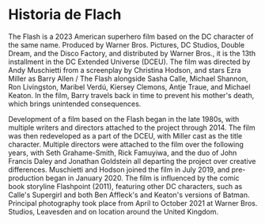 # Historia de Flach

The Flash is a 2023 American superhero film based on the DC character of the same name. Produced by Warner Bros. Pictures, DC Studios, Double Dream, and the Disco Factory, and distributed by Warner Bros., it is the 13th installment in the DC Extended Universe (DCEU). The film was directed by Andy Muschietti from a screenplay by Christina Hodson, and stars Ezra Miller as Barry Allen / The Flash alongside Sasha Calle, Michael Shannon, Ron Livingston, Maribel Verdú, Kiersey Clemons, Antje Traue, and Michael Keaton. In the film, Barry travels back in time to prevent his mother's death, which brings unintended consequences.

Development of a film based on the Flash began in the late 1980s, with multiple writers and directors attached to the project through 2014. The film was then redeveloped as a part of the DCEU, with Miller cast as the title character. Multiple directors were attached to the film over the following years, with Seth Grahame-Smith, Rick Famuyiwa, and the duo of John Francis Daley and Jonathan Goldstein all departing the project over creative differences. Muschietti and Hodson joined the film in July 2019, and pre-production began in January 2020. The film is influenced by the comic book storyline Flashpoint (2011), featuring other DC characters, such as Calle's Supergirl and both Ben Affleck's and Keaton's versions of Batman. Principal photography took place from April to October 2021 at Warner Bros. Studios, Leavesden and on location around the United Kingdom.
